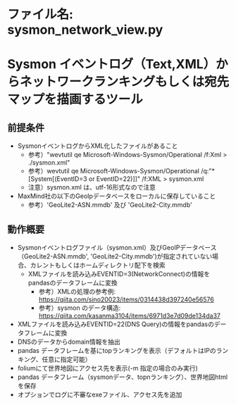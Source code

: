 # ファイル名: sysmon_network_view.py

# Sysmon イベントログ（Text,XML）からネットワークランキングもしくは宛先マップを描画するツール

## 前提条件
- SysmonイベントログからXML化したファイルがあること
    - 参考）"wevtutil qe Microsoft-Windows-Sysmon/Operational /f:Xml > ./sysmon.xml"
    - 参考）wevtutil qe Microsoft-Windows-Sysmon/Operational /q:"*[System[(EventID=3 or EventID=22)]]" /f:XML > sysmon.xml
    - 注意）sysmon.xml は、utf-16形式なので注意
- MaxMind社の以下のGeoIpデータベースをローカルに保存していること
    - 参考）'GeoLite2-ASN.mmdb' 及び 'GeoLite2-City.mmdb'

## 動作概要
- Sysmonイベントログファイル（sysmon.xml）及びGeoIPデータベース（GeoLite2-ASN.mmdb',
'GeoLite2-City.mmdb')が指定されていない場合、カレントもしくはホームディレクトリ配下を検索
    - XMLファイルを読み込みEVENTID=3(NetworkConnect)の情報をpandasのデータフレームに変換
        - 参考）XMLの処理の参考例: https://qiita.com/sino20023/items/0314438d397240e56576
        - 参考）sysmon のデータ構造: https://qiita.com/kasanma3104/items/6971d3e7d09de134da37
- XMLファイルを読み込みEVENTID=22(DNS Query)の情報をpandasのデータフレームに変換
- DNSのデータからdomain情報を抽出
- pandas データフレームを基にtopランキングを表示（デフォルトはIPのランキング、任意に指定可能）
- foliumにて世界地図にアクセス先を表示(-m 指定の場合のみ実行)
- pandas データフレーム（sysmonデータ、topnランキング）、世界地図htmlを保存
- オプションでログに不審なexeファイル、アクセス先を追加
